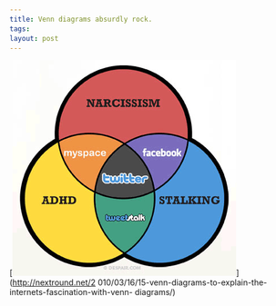 ```yaml
--- 
title: Venn diagrams absurdly rock.
tags: 
layout: post
---
```

[![](/tumblr_files/tumblr_l4keabmNdl1qz4sszo1_400.gif)](http://nextround.net/2
010/03/16/15-venn-diagrams-to-explain-the-internets-fascination-with-venn-
diagrams/)
